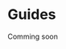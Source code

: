 # Guides

Comming soon

<!-- 
* [Guides](guides/index.md)
	* [White Label Analytics](guides/white-label-analytics.md)
	* [A/B Testing](guides/ab-testings.md)
	* [Ad-Network Reporting](guides/ad-network-reporting.md)
	* [Custom DevOps Monitoring](guides/custom-devops-monitoring.md)
	* [E-Commerce and Dynamic Pricing](guides/ecommerce-dynamic-pricing.md)
	* [IoT and Sensor Data](guides/iot-sensor-data.md)
	* [Equities Trading](guides/equities-trading.md)
	* [Real-Time Analytics](guides/real-time-analytics.md)
 -->
	